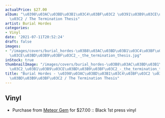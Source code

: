 ```yaml
---
actualPrice: $27.00
album: "\u0398\u03AC\u03BD\u03B1\u03C4\u03BF\u03C2 \u0391\u03B9\u03CE\u03BD\u03B9\u03BF\
  \u03C2 / The Termination Thesis"
artist: Burial Hordes
categories:
- Vinyl
date: '2021-07-11T20:52:24'
draft: false
images:
- "/images/covers/burial_hordes-\u03B8\u03AC\u03BD\u03B1\u03C4\u03BF\u03C2_\u03B1\u03B9\
  \u03CE\u03BD\u03B9\u03BF\u03C2_-_the_termination_thesis.jpg"
inStock: true
thumbnailImage: "/images/covers/burial_hordes-\u03B8\u03AC\u03BD\u03B1\u03C4\u03BF\
  \u03C2_\u03B1\u03B9\u03CE\u03BD\u03B9\u03BF\u03C2_-_the_termination_thesis-thumb.jpg"
title: "Burial Hordes - \u0398\u03AC\u03BD\u03B1\u03C4\u03BF\u03C2 \u0391\u03B9\u03CE\
  \u03BD\u03B9\u03BF\u03C2 / The Termination Thesis"
---
```


## Vinyl
* Purchase from [Meteor Gem](https://meteor-gem.com/products/burial-hordes-the-termination-thesis) for $27.00 :: Black 1st press vinyl
